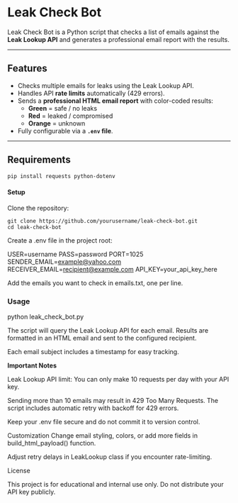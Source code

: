 # Leak Check Bot

Leak Check Bot is a Python script that checks a list of emails against the **Leak Lookup API** and generates a professional email report with the results. 

---

## Features

- Checks multiple emails for leaks using the Leak Lookup API.
- Handles API **rate limits** automatically (429 errors).
- Sends a **professional HTML email report** with color-coded results:
  - **Green** = safe / no leaks
  - **Red** = leaked / compromised
  - **Orange** = unknown
- Fully configurable via a **`.env` file**.

---

## Requirements

```bash
pip install requests python-dotenv
```

#### Setup

Clone the repository:
```
git clone https://github.com/yourusername/leak-check-bot.git
cd leak-check-bot
```

Create a .env file in the project root:

USER=username
PASS=password
PORT=1025
SENDER_EMAIL=example@yahoo.com
RECEIVER_EMAIL=recipient@example.com
API_KEY=your_api_key_here

Add the emails you want to check in emails.txt, one per line.

### Usage

python leak_check_bot.py

The script will query the Leak Lookup API for each email.
Results are formatted in an HTML email and sent to the configured recipient.

Each email subject includes a timestamp for easy tracking.

**Important Notes**

Leak Lookup API limit: You can only make 10 requests per day with your API key.

Sending more than 10 emails may result in 429 Too Many Requests.
The script includes automatic retry with backoff for 429 errors.

 Keep your .env file secure and do not commit it to version control.

Customization
Change email styling, colors, or add more fields in build_html_payload() function.

 Adjust retry delays in LeakLookup class if you encounter rate-limiting.

License

This project is for educational and internal use only. Do not distribute your API key publicly.